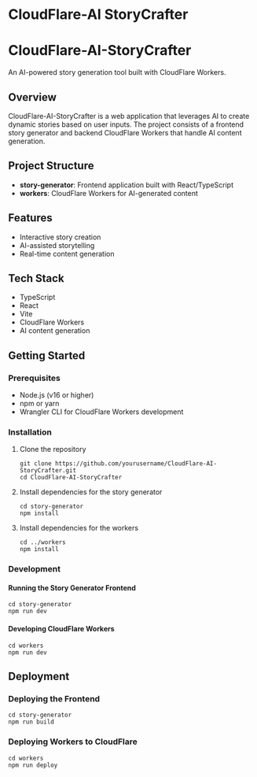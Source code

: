 # CloudFlare-AI StoryCrafter
# CloudFlare-AI-StoryCrafter

An AI-powered story generation tool built with CloudFlare Workers.

## Overview

CloudFlare-AI-StoryCrafter is a web application that leverages AI to create dynamic stories based on user inputs. The project consists of a frontend story generator and backend CloudFlare Workers that handle AI content generation.

## Project Structure

- **story-generator**: Frontend application built with React/TypeScript
- **workers**: CloudFlare Workers for AI-generated content

## Features

- Interactive story creation
- AI-assisted storytelling
- Real-time content generation

## Tech Stack

- TypeScript
- React
- Vite
- CloudFlare Workers
- AI content generation

## Getting Started

### Prerequisites

- Node.js (v16 or higher)
- npm or yarn
- Wrangler CLI for CloudFlare Workers development

### Installation

1. Clone the repository
   ```
   git clone https://github.com/yourusername/CloudFlare-AI-StoryCrafter.git
   cd CloudFlare-AI-StoryCrafter
   ```

2. Install dependencies for the story generator
   ```
   cd story-generator
   npm install
   ```

3. Install dependencies for the workers
   ```
   cd ../workers
   npm install
   ```

### Development

#### Running the Story Generator Frontend

```
cd story-generator
npm run dev
```

#### Developing CloudFlare Workers

```
cd workers
npm run dev
```

## Deployment

### Deploying the Frontend

```
cd story-generator
npm run build
```

### Deploying Workers to CloudFlare

```
cd workers
npm run deploy
```
